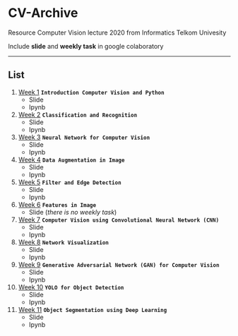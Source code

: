 # CV-Archive
Resource Computer Vision lecture 2020 from Informatics Telkom Univesity

Include **slide** and **weekly task** in google colaboratory

---

## List
1. [Week 1](https://github.com/evanezcent/CV-Archive/tree/master/Week%20-%201) **`Introduction Computer Vision and Python`**
    - Slide
    - Ipynb
2. [Week 2](https://github.com/evanezcent/CV-Archive/tree/master/Week%20-%202/) **`Classification and Recognition`**
    - Slide
    - Ipynb
3. [Week 3](https://github.com/evanezcent/CV-Archive/tree/master/Week%20-%203/) **`Neural Network for Computer Vision`**
    - Slide
    - Ipynb
4. [Week 4](https://github.com/evanezcent/CV-Archive/tree/master/Week%20-%204/) **`Data Augmentation in Image`**
    - Slide
    - Ipynb
5. [Week 5](https://github.com/evanezcent/CV-Archive/tree/master/Week%20-%205/) **`Filter and Edge Detection`**
    - Slide
    - Ipynb
6. [Week 6](https://github.com/evanezcent/CV-Archive/tree/master/Week%20-%206/) **`Features in Image`**
    - Slide (*there is no weekly task*)
7. [Week 7](https://github.com/evanezcent/CV-Archive/tree/master/Week%20-%207/) **`Computer Vision using Convolutional Neural Network (CNN)`**
    - Slide
    - Ipynb
8. [Week 8](https://github.com/evanezcent/CV-Archive/tree/master/Week%20-%208/) **`Network Visualization`**
    - Slide
    - Ipynb
9. [Week 9](https://github.com/evanezcent/CV-Archive/tree/master/Week%20-%209/) **`Generative Adversarial Network (GAN) for Computer Vision`**
    - Slide
    - Ipynb
10. [Week 10](https://github.com/evanezcent/CV-Archive/tree/master/Week%20-%2010/) **`YOLO for Object Detection`**
    - Slide
    - Ipynb
11. [Week 11](https://github.com/evanezcent/CV-Archive/tree/master/Week%20-%2011/) **`Object Segmentation using Deep Learning`**
    - Slide
    - Ipynb


